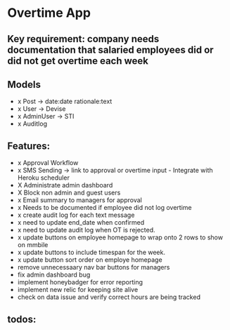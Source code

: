 # Overtime App

## Key requirement: company needs documentation that salaried employees did or did not get overtime each week

## Models
- x Post -> date:date rationale:text
- x User -> Devise
- x AdminUser -> STI
- x Auditlog

## Features:
- x Approval Workflow
- x SMS Sending -> link to approval or overtime input - Integrate with Heroku scheduler
- X Administrate admin dashboard
- X Block non admin and guest users
- x Email summary to managers for approval
- x Needs to be documented if employee did not log overtime
- x create audit log for each text message
- x need to update end_date when confirmed
- x need to update audit log when OT is rejected. 
- x update buttons on employee homepage to wrap onto 2 rows to show on mmbile
- x update buttons to include timespan for the week. 
- x update button sort order on employe homepage
- remove unnecessaary nav bar buttons for managers
- fix admin dashboard bug
- implement honeybadger for error reporting 
- implement new relic for keeping site alive
- check on data issue and verify correct hours are being tracked


## todos:



